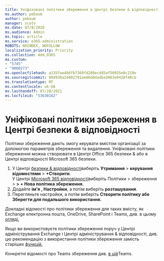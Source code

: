 ```yaml
---
title: Уніфіковані політики збереження в Центрі безпеки & відповідності
ms.author: pebaum
author: pebaum
manager: scotv
ms.date: 07/8/2020
ms.audience: Admin
ms.topic: article
ms.service: o365-administration
ROBOTS: NOINDEX, NOFOLLOW
localization_priority: Priority
ms.collection: Adm_O365
ms.custom:
- "5745"
- "9000273"
ms.openlocfilehash: a135fae4b6fb7369fd289ecdd5af50935e0c219e
ms.sourcegitcommit: 89d938a2d402791ae66dddadba3063e9418f48cb
ms.translationtype: MT
ms.contentlocale: uk-UA
ms.lasthandoff: 07/28/2021
ms.locfileid: "53630162"
---
```

# <a name="unified-retention-policies-in-the-security--compliance-center"></a>Уніфіковані політики збереження в Центрі безпеки & відповідності

Політики збереження дають змогу керувати вмістом організації за допомогою параметрів збереження та видалення. Уніфіковані політики збереження можна створювати в Центрі Office 365 безпеки & або в Центрі відповідності Microsoft 365 безпеки. 

1. У Центрі [безпеки & відповідності](https://go.microsoft.com/fwlink/p/?linkid=2077143)виберіть **Утримання**  >  **керування відомостями**  >  **+Створити**. <br/>
    У Центрі [Microsoft 365 відповідності](https://go.microsoft.com/fwlink/p/?linkid=2077149)виберіть Політики > збереження  >  **> + Нова політика збереження.**
2. Додайте **ім'я** **, Настройки**, а потім виберіть **розташування**.
3. Перегляньте настройки, а потім виберіть **Створити політику або** **Зберегти для подальшого використання.**  
      
Докладні відомості про політики збереження для таких вмісту, як Exchange електронна пошта, OneDrive, SharePoint і Teams, див. в цьому [огляді.](https://go.microsoft.com/fwlink/?linkid=2127785)  
    
Якщо ви використовуєте політики збереження поруч у Центрі адміністрування Exchange і Центрі адміністрування & відповідності, див. цю рекомендацію з використання політики збереження замість старіших [функцій.](/microsoft-365/compliance/retention-policies#use-a-retention-policy-instead-of-older-features)  
    
Конкретні відомості про Teams збереження див. [в цій](/microsoftteams/retention-policies)Teams.
